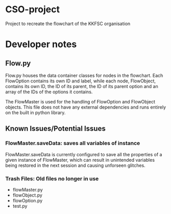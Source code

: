 # CSO-project
Project to recreate the flowchart of the KKFSC organisation

# Developer notes
## Flow.py
Flow.py houses the data container classes for nodes in the flowchart. Each FlowOption contains its own ID and label, while each node, FlowObject, contains its own ID, the ID of its parent, the ID of its parent option and an array of the IDs of the options it contains.

The FlowMaster is used for the handling of FlowOption and FlowObject objects. This file does not have any external dependencies and runs entirely on the built in python library.

## Known Issues/Potential Issues
### FlowMaster.saveData: saves all variables of instance
FlowMaster.saveData is currently configured to save all the properties of a given instance of FlowMaster, which can result in unintended variables being restored in the next session and causing unforseen glitches. 

### Trash Files: Old files no longer in use
- flowMaster.py
- flowObject.py
- flowOption.py
- test.py